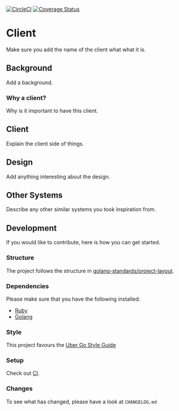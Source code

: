 [![CircleCI](https://circleci.com/gh/alexfalkowski/go-client-template.svg?style=svg)](https://circleci.com/gh/alexfalkowski/go-client-template)
[![Coverage Status](https://coveralls.io/repos/github/alexfalkowski/go-client-template/badge.svg?branch=master)](https://coveralls.io/github/alexfalkowski/go-client-template?branch=master)

# Client

Make sure you add the name of the client what what it is.

## Background

Add a background.

### Why a client?

Why is it important to have this client.

## Client

Explain the client side of things.

## Design

Add anything interesting about the design.

## Other Systems

Describe any other similar systems you took inspiration from.

## Development

If you would like to contribute, here is how you can get started.

### Structure

The project follows the structure in [golang-standards/project-layout](https://github.com/golang-standards/project-layout).

### Dependencies

Please make sure that you have the following installed:
- [Ruby](.ruby-version)
- [Golang](go.mod)

### Style

This project favours the [Uber Go Style Guide](https://github.com/uber-go/guide/blob/master/style.md)

### Setup

Check out [CI](.circleci/config.yml).


### Changes

To see what has changed, please have a look at `CHANGELOG.md`
